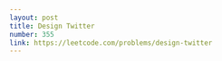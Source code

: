 ```yaml
---
layout: post
title: Design Twitter
number: 355
link: https://leetcode.com/problems/design-twitter
---
```

